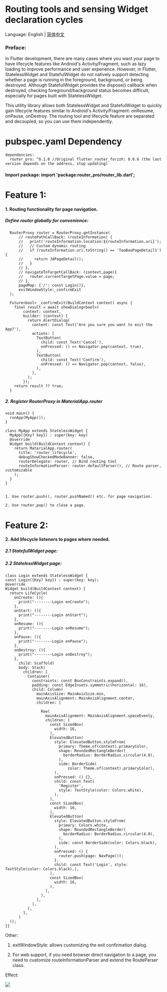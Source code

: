 # Routing tools and sensing Widget declaration cycles

Language: English | [简体中文](README-ZH.md)

### Preface:

In Flutter development, there are many cases where you want your page to
have lifecycle features like Android's Activity/Fragment, such as lazy
loading to improve performance and user experience. However, in Flutter,
StatelessWidget and StatefulWidget do not natively support detecting
whether a page is running in the foreground, background, or being
destroyed. Although StatefulWidget provides the dispose() callback when
destroyed, checking foreground/background status becomes difficult,
especially for pages built with StatelessWidget.

This utility library allows both StatelessWidget and StatefulWidget to
quickly gain lifecycle features similar to Android's Activity/Fragment:
onResume, onPause, onDestroy. The routing tool and lifecycle feature are
separated and decoupled, so you can use them independently.

# pubspec.yaml Dependency

    dependencies:
      router_pro: ^0.1.0 //Original flutter_router_forzzh: 0.0.6 (the last version depends on the address, stop updating)

#### Import package: import 'package:router_pro/router_lib.dart';

# Feature 1:

#### 1. Routing functionality for page navigation.

##### Define router globally for convenience:

      RouterProxy router = RouterProxy.getInstance(
          // routePathCallBack: (routeInformation) {
          //   print('routeInformation.location:${routeInformation.uri}');
          //   // Custom dynamic routing
          //   if (routeInformation.uri.toString() == 'TaoBaoPageDetail1') {
          //     return JdPageDetail();
          //   }
          // },
          // navigateToTargetCallBack: (context,page){
          //   router.currentTargetPage.value = page;
          // },
          pageMap: {'/': const Login()},
          exitWindowStyle:_confirmExit
      );
      
      Future<bool> _confirmExit(BuildContext context) async {
        final result = await showDialog<bool>(
            context: context,
            builder: (context) {
              return AlertDialog(
                content: const Text('Are you sure you want to exit the App?'),
                actions: [
                  TextButton(
                    child: const Text('Cancel'),
                    onPressed: () => Navigator.pop(context, true),
                  ),
                  TextButton(
                    child: const Text('Confirm'),
                    onPressed: () => Navigator.pop(context, false),
                  ),
                ],
              );
            });
        return result ?? true;
      }

##### 2. Register RouterProxy in MaterialApp.router

    void main() {
      runApp(MyApp());
    }

    class MyApp extends StatelessWidget {
      MyApp({Key? key}) : super(key: key)
      @override
      Widget build(BuildContext context) {
        return MaterialApp.router(
          title: 'router_lifecycle',
          debugShowCheckedModeBanner: false,
          routerDelegate: router, // Bind routing tool
          routeInformationParser: router.defaultParser(), // Route parser, customizable
        );
      }
    }


    1. Use router.push(), router.pushNamed() etc. for page navigation.

    2. Use router.pop() to close a page.

# Feature 2:

#### 2. Add lifecycle listeners to pages where needed.

##### 2.1 StatefulWidget page:

##### 2.2 StatelessWidget page:

    class Login extends StatelessWidget {
    const Login({Key? key}) : super(key: key);
    @override
    Widget build(BuildContext context) {
      return LifeCycle(
        onCreate: (){
          print("--------Login onCreate");
        },
        onStart: (){
          print("--------Login onStart");
        },
        onResume: (){
          print("--------Login onResume");
        },
        onPause: (){
          print("--------Login onPause");
        },
        onDestroy: (){
          print("--------Login onDestroy");
        },
          child: Scaffold(
          body: Stack(
            children: [
              Container(
                constraints: const BoxConstraints.expand(),
                padding: const EdgeInsets.symmetric(horizontal: 16),
                child: Column(
                  mainAxisSize: MainAxisSize.min,
                  mainAxisAlignment: MainAxisAlignment.center,
                  children: [

                    Row(
                      mainAxisAlignment: MainAxisAlignment.spaceEvenly,
                      children: [
                        const SizedBox(
                          width: 16,
                        ),
                        ElevatedButton(
                          style: ElevatedButton.styleFrom(
                            primary: Theme.of(context).primaryColor,
                            shape: RoundedRectangleBorder(
                              borderRadius: BorderRadius.circular(4.0),
                            ),
                            side: BorderSide(
                                color: Theme.of(context).primaryColor),
                          ),
                          onPressed: () {},
                          child: const Text(
                            'Register',
                            style: TextStyle(color: Colors.white),
                          ),
                        ),
                        const SizedBox(
                          width: 16,
                        ),
                        ElevatedButton(
                          style: ElevatedButton.styleFrom(
                            primary: Colors.white,
                            shape: RoundedRectangleBorder(
                              borderRadius: BorderRadius.circular(4.0),
                            ),
                            side: const BorderSide(color: Colors.black),
                          ),
                          onPressed: () {
                            router.push(page: NavPage());
                          },
                          child: const Text('Login', style: TextStyle(color: Colors.black),),
                        ),
                        const SizedBox(
                          width: 16,
                        ),
                      ],
                    ),
                  ],
                ),
              ),
            ],
          )
      ));
    }}

Other:

1.  exitWindowStyle: allows customizing the exit confirmation dialog.

2.  For web support, if you need browser direct navigation to a page,
    you need to customize routeInformationParser and extend the
    RouteParser class.

Effect:

![](https://github.com/zhengzaihong/router_lifecycle/blob/master/images/GIF.gif)

